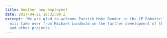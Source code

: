 ```yaml
---
title: Another new employee!
date: 2017-04-21 10:31:00 Z
excerpt: 'We are glad to welcome Patrick Mohr Bender to the CP Robotics Team! Patrick
  will take over from Michael Lundholm on the further development of the cloud system
  and other projects. '
---
```


